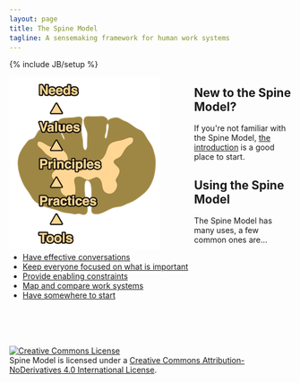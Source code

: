 ```yaml
---
layout: page
title: The Spine Model
tagline: A sensemaking framework for human work systems
---
```

{% include JB/setup %}

<img style="float: left; margin-right: 60px; max-width: 100%;" src="/assets/images/spine.png" />

## New to the Spine Model?
If you're not familiar with the Spine Model, [the introduction](/explanation/introduction/) is a good place to start.

## Using the Spine Model 

The Spine Model has many uses, a few common ones are...

* [Have effective conversations](/explanation/effectiveconversations)
* [Keep everyone focused on what is important](/explanation/keepfocusedonneed)
* [Provide enabling constraints](/explanation/enablingconstraints)
* [Map and compare work systems](/explanation/mapworksystems)
* [Have somewhere to start](/explanation/somewheretostart)

<p><br><br><br><br>
<a rel="license" href="http://creativecommons.org/licenses/by-nd/4.0/"><img alt="Creative Commons License" style="border-width:0" src="https://i.creativecommons.org/l/by-nd/4.0/88x31.png" /></a><br /><span xmlns:dct="http://purl.org/dc/terms/" property="dct:title">Spine Model</span> is licensed under a <a rel="license" href="http://creativecommons.org/licenses/by-nd/4.0/">Creative Commons Attribution-NoDerivatives 4.0 International License</a>.
</p>